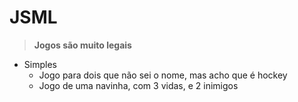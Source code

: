 # JSML
> **Jogos são muito legais**
+ Simples
  + Jogo para dois que não sei o nome, mas acho que é hockey 
  + Jogo de uma navinha, com 3 vidas, e 2 inimigos
